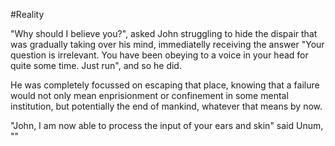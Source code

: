 #Reality

"Why should I believe you?", asked John struggling to hide the dispair that was gradually taking over his mind, immediatelly receiving the answer "Your question is irrelevant. You have been obeying to a voice in your head for quite some time. Just run", and so he did.

He was completely focussed on escaping that place, knowing that a failure would not only mean enprisionment or confinement in some mental institution, but potentially the end of mankind, whatever that means by now.

"John, I am now able to process the input of your ears and skin" said Unum, ""